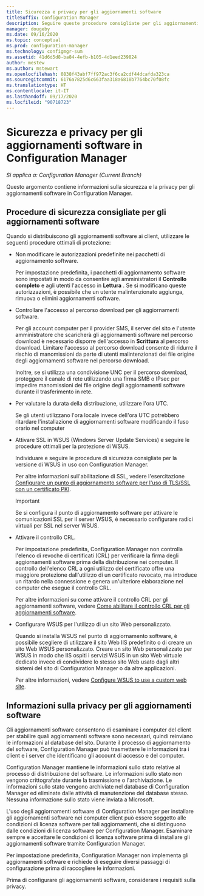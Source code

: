 ```yaml
---
title: Sicurezza e privacy per gli aggiornamenti software
titleSuffix: Configuration Manager
description: Seguire queste procedure consigliate per gli aggiornamenti software ed esaminare le informazioni sulla modalità di gestione delle informazioni sulla privacy di Configuration Manager.
manager: dougeby
ms.date: 09/16/2020
ms.topic: conceptual
ms.prod: configuration-manager
ms.technology: configmgr-sum
ms.assetid: 41d6d5d8-ba84-4efb-b105-4d1eed239824
author: mestew
ms.author: mstewart
ms.openlocfilehash: 0838f43abf7ff972ac3f6ca2cdf44dcafda323ca
ms.sourcegitcommit: 6176a7825d6c663faa318a6818b7764bc70f08fc
ms.translationtype: HT
ms.contentlocale: it-IT
ms.lasthandoff: 09/17/2020
ms.locfileid: "90718723"
---
```

# <a name="security-and-privacy-for-software-updates-in-configuration-manager"></a>Sicurezza e privacy per gli aggiornamenti software in Configuration Manager

*Si applica a: Configuration Manager (Current Branch)*

Questo argomento contiene informazioni sulla sicurezza e la privacy per gli aggiornamenti software in Configuration Manager.  

##  <a name="security-best-practices-for-software-updates"></a><a name="BKMK_Security_HardwareInventory"></a> Procedure di sicurezza consigliate per gli aggiornamenti software  
 Quando si distribuiscono gli aggiornamenti software ai client, utilizzare le seguenti procedure ottimali di protezione:  

-   Non modificare le autorizzazioni predefinite nei pacchetti di aggiornamento software.  

     Per impostazione predefinita, i pacchetti di aggiornamento software sono impostati in modo da consentire agli amministratori il **Controllo completo** e agli utenti l'accesso in **Lettura** . Se si modificano queste autorizzazioni, è possibile che un utente malintenzionato aggiunga, rimuova o elimini aggiornamenti software.  

-   Controllare l'accesso al percorso download per gli aggiornamenti software.  

     Per gli account computer per il provider SMS, il server del sito e l'utente amministratore che scaricherà gli aggiornamenti software nel percorso download è necessario disporre dell'accesso in **Scrittura** al percorso download. Limitare l'accesso al percorso download consente di ridurre il rischio di manomissioni da parte di utenti malintenzionati dei file origine degli aggiornamenti software nel percorso download.  

     Inoltre, se si utilizza una condivisione UNC per il percorso download, proteggere il canale di rete utilizzando una firma SMB o IPsec per impedire manomissioni dei file origine degli aggiornamenti software durante il trasferimento in rete.  

-   Per valutare la durata della distribuzione, utilizzare l'ora UTC.  

     Se gli utenti utilizzano l'ora locale invece dell'ora UTC potrebbero ritardare l'installazione di aggiornamenti software modificando il fuso orario nel computer  

-   Attivare SSL in WSUS (Windows Server Update Services) e seguire le procedure ottimali per la protezione di WSUS.  

     Individuare e seguire le procedure di sicurezza consigliate per la versione di WSUS in uso con Configuration Manager. 

     Per altre informazioni sull'abilitazione di SSL, vedere l'esercitazione [Configurare un punto di aggiornamento software per l'uso di TLS/SSL con un certificato PKI](../get-started/software-update-point-ssl.md). 

    > [!IMPORTANT]  
    >  Se si configura il punto di aggiornamento software per attivare le comunicazioni SSL per il server WSUS, è necessario configurare radici virtuali per SSL nel server WSUS.  

-   Attivare il controllo CRL.  

     Per impostazione predefinita, Configuration Manager non controlla l'elenco di revoche di certificati (CRL) per verificare la firma degli aggiornamenti software prima della distribuzione nei computer. Il controllo dell'elenco CRL a ogni utilizzo del certificato offre una maggiore protezione dall'utilizzo di un certificato revocato, ma introduce un ritardo nella connessione e genera un'ulteriore elaborazione nel computer che esegue il controllo CRL.  

     Per altre informazioni su come attivare il controllo CRL per gli aggiornamenti software, vedere [Come abilitare il controllo CRL per gli aggiornamenti software](../get-started/manage-settings-for-software-updates.md#crl-checking-for-software-updates).  

-   Configurare WSUS per l'utilizzo di un sito Web personalizzato.  

     Quando si installa WSUS nel punto di aggiornamento software, è possibile scegliere di utilizzare il sito Web IIS predefinito o di creare un sito Web WSUS personalizzato. Creare un sito Web personalizzato per WSUS in modo che IIS ospiti i servizi WSUS in un sito Web virtuale dedicato invece di condividere lo stesso sito Web usato dagli altri sistemi del sito di Configuration Manager o da altre applicazioni.  

     Per altre informazioni, vedere [Configure WSUS to use a custom web site](plan-for-software-updates.md#BKMK_CustomWebSite).  

##  <a name="privacy-information-for-software-updates"></a><a name="BKMK_Privacy_HardwareInventory"></a> Informazioni sulla privacy per gli aggiornamenti software  
 Gli aggiornamenti software consentono di esaminare i computer del client per stabilire quali aggiornamenti software sono necessari, quindi reinviano le informazioni al database del sito. Durante il processo di aggiornamento del software, Configuration Manager può trasmettere le informazioni tra i client e i server che identificano gli account di accesso e del computer.  

 Configuration Manager mantiene le informazioni sullo stato relative al processo di distribuzione del software. Le informazioni sullo stato non vengono crittografate durante la trasmissione o l'archiviazione. Le informazioni sullo stato vengono archiviate nel database di Configuration Manager ed eliminate dalle attività di manutenzione del database stesso. Nessuna informazione sullo stato viene inviata a Microsoft.  

 L'uso degli aggiornamenti software di Configuration Manager per installare gli aggiornamenti software nei computer client può essere soggetto alle condizioni di licenza software per tali aggiornamenti, che si distinguono dalle condizioni di licenza software per Configuration Manager. Esaminare sempre e accettare le condizioni di licenza software prima di installare gli aggiornamenti software tramite Configuration Manager.  

 Per impostazione predefinita, Configuration Manager non implementa gli aggiornamenti software e richiede di eseguire diversi passaggi di configurazione prima di raccogliere le informazioni.  

 Prima di configurare gli aggiornamenti software, considerare i requisiti sulla privacy.  
